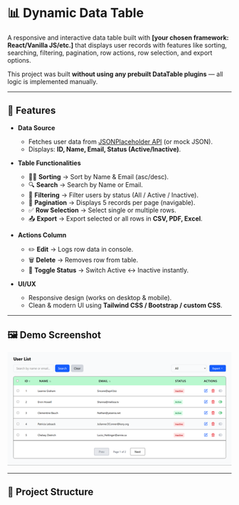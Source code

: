 # 📊 Dynamic Data Table

A responsive and interactive data table built with **[your chosen framework: React/Vanilla JS/etc.]** that displays user records with features like sorting, searching, filtering, pagination, row actions, row selection, and export options.  

This project was built **without using any prebuilt DataTable plugins** — all logic is implemented manually.

---

## 🚀 Features

- **Data Source**
  - Fetches user data from [JSONPlaceholder API](https://jsonplaceholder.typicode.com/users) (or mock JSON).
  - Displays: **ID, Name, Email, Status (Active/Inactive)**.

- **Table Functionalities**
  - 🔼🔽 **Sorting** → Sort by Name & Email (asc/desc).
  - 🔍 **Search** → Search by Name or Email.
  - 🎯 **Filtering** → Filter users by status (All / Active / Inactive).
  - 📑 **Pagination** → Displays 5 records per page (navigable).
  - ✅ **Row Selection** → Select single or multiple rows.
  - 📤 **Export** → Export selected or all rows in **CSV, PDF, Excel**.

- **Actions Column**
  - ✏️ **Edit** → Logs row data in console.
  - 🗑️ **Delete** → Removes row from table.
  - 🔄 **Toggle Status** → Switch Active ↔ Inactive instantly.

- **UI/UX**
  - Responsive design (works on desktop & mobile).
  - Clean & modern UI using **Tailwind CSS / Bootstrap / custom CSS**.

---

## 🖼️ Demo Screenshot

![Dynamic Data Table Screenshot](./screenshot.png)

---

## 📂 Project Structure
